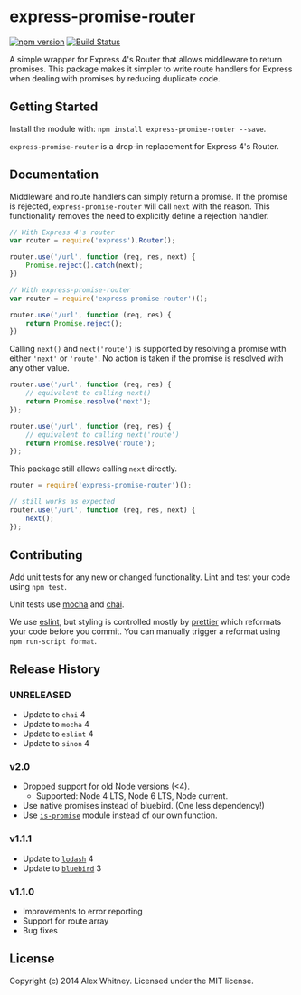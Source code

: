 # express-promise-router

[![npm version](https://badge.fury.io/js/express-promise-router.svg)](https://badge.fury.io/js/express-promise-router)
[![Build Status](https://travis-ci.org/mormahr/express-promise-router.svg?branch=master)](https://travis-ci.org/mormahr/express-promise-router)

A simple wrapper for Express 4's Router that allows middleware to return promises. This package makes it simpler to
write route handlers for Express when dealing with promises by reducing duplicate code.

## Getting Started
Install the module with: `npm install express-promise-router --save`.

`express-promise-router` is a drop-in replacement for Express 4's Router.


## Documentation

Middleware and route handlers can simply return a promise. If the promise is rejected, ```express-promise-router``` will
call ```next``` with the reason. This functionality removes the need to explicitly define a rejection handler.
```javascript
// With Express 4's router
var router = require('express').Router();

router.use('/url', function (req, res, next) {
    Promise.reject().catch(next);
})

// With express-promise-router
var router = require('express-promise-router')();

router.use('/url', function (req, res) {
    return Promise.reject();
})
```

Calling ```next()``` and ```next('route')``` is supported by resolving a promise with either ```'next'``` or
```'route'```. No action is taken if the promise is resolved with any other value.
```javascript
router.use('/url', function (req, res) {
    // equivalent to calling next()
    return Promise.resolve('next');
});

router.use('/url', function (req, res) {
    // equivalent to calling next('route')
    return Promise.resolve('route');
});
```

This package still allows calling ```next``` directly.
```javascript
router = require('express-promise-router')();

// still works as expected
router.use('/url', function (req, res, next) {
    next();
});
```


## Contributing
Add unit tests for any new or changed functionality.
Lint and test your code using `npm test`.

Unit tests use [mocha](https://mochajs.org) and
[chai](http://chaijs.com).

We use [eslint](http://eslint.org), but styling is
controlled mostly by
[prettier](https://github.com/prettier/prettier/blob/master/README.md)
which reformats your code before you commit. You can manually trigger a
reformat using `npm run-script format`.

## Release History
### UNRELEASED
* Update to `chai` 4
* Update to `mocha` 4
* Update to `eslint` 4
* Update to `sinon` 4 
### v2.0
* Dropped support for old Node versions (<4).
  * Supported: Node 4 LTS, Node 6 LTS, Node current.
* Use native promises instead of bluebird. (One less dependency!)
* Use [`is-promise`](https://github.com/then/is-promise) module instead of our own function.
### v1.1.1
* Update to [`lodash`](https://lodash.com) 4
* Update to [`bluebird`](http://bluebirdjs.com/) 3
### v1.1.0
* Improvements to error reporting
* Support for route array
* Bug fixes

## License
Copyright (c) 2014 Alex Whitney. Licensed under the MIT license.
